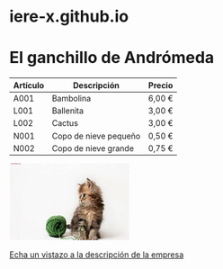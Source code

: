 # iere-x.github.io

# El ganchillo de Andrómeda

| Artículo |      Descripción      | Precio |
| :---     |-----------------------| :----: |
| A001     | Bambolina             | 6,00 € |
| L001     | Ballenita             | 3,00 € |
| L002     | Cactus                | 3,00 € |
| N001     | Copo de nieve pequeño | 0,50 € |
| N002     | Copo de nieve grande  | 0,75 € |

![Gato con ovillo](/github-light/gato_ovillo.jpg)

[Echa un vistazo a la descripción de la empresa](descripción)
